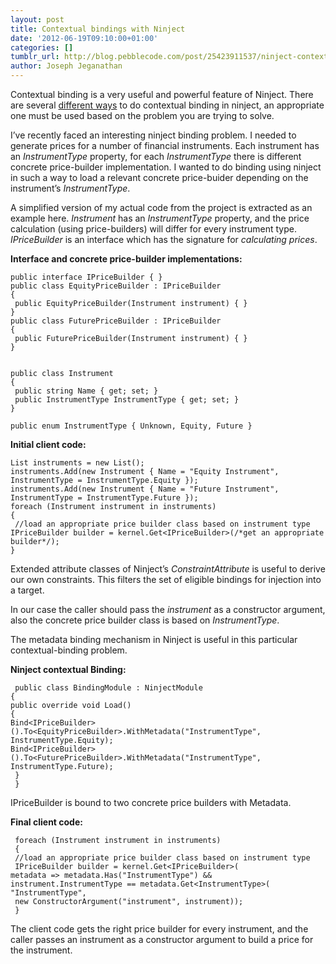 ```yaml
---
layout: post
title: Contextual bindings with Ninject
date: '2012-06-19T09:10:00+01:00'
categories: []
tumblr_url: http://blog.pebblecode.com/post/25423911537/ninject-contextual-bindings
author: Joseph Jeganathan
---
```

<p>Contextual binding is a very useful and powerful feature of Ninject. There are several <a href="https://github.com/ninject/ninject/wiki/Contextual-Binding" title="Contextual binding">different ways</a> to do contextual binding in ninject, an appropriate one must be used based on the problem you are trying to solve. </p>
<p>I&rsquo;ve recently faced an interesting ninject binding problem. I needed to generate prices for a number of financial instruments. Each instrument has an <em>InstrumentType</em> property, for each <em>InstrumentType</em> there is different concrete price-builder implementation. I wanted to do binding using ninject in such a way to load a relevant concrete price-buider depending on the instrument&rsquo;s <em>InstrumentType</em>.</p>
<p>A simplified version of my actual code from the project is extracted as an example here. <em>Instrument </em>has an <em>InstrumentType</em> property, and the price calculation (using price-builders) will differ for every instrument type. <em>IPriceBuilder</em> is an interface which has the signature for <em>calculating prices</em>. </p>
<p><strong>Interface and concrete price-builder implementations:</strong></p>
<pre><code class="code">public interface IPriceBuilder { } <br/>public class EquityPriceBuilder : IPriceBuilder <br/>{<br/> public EquityPriceBuilder(Instrument instrument) { } <br/>}<br/>public class FuturePriceBuilder : IPriceBuilder <br/>{<br/> public FuturePriceBuilder(Instrument instrument) { } <br/>}<br/><br/><br/>public class Instrument<br/>{ <br/> public string Name { get; set; } <br/> public InstrumentType InstrumentType { get; set; } <br/>} <br/><br/>public enum InstrumentType { Unknown, Equity, Future }</code></pre>
<p><strong>Initial client code:</strong></p>
<pre><code class="code">List instruments = new List();<br/>instruments.Add(new Instrument { Name = "Equity Instrument", InstrumentType = InstrumentType.Equity });<br/>instruments.Add(new Instrument { Name = "Future Instrument", InstrumentType = InstrumentType.Future });<br/>foreach (Instrument instrument in instruments)<br/>{<br/> //load an appropriate price builder class based on instrument type<br/>IPriceBuilder builder = kernel.Get&lt;IPriceBuilder&gt;(/*get an appropriate builder*/);<br/>}<br/></code></pre>
<p>Extended attribute classes of Ninject&rsquo;s <em>ConstraintAttribute </em>is useful to derive our own constraints. This filters the set of eligible bindings for injection into a target. </p>
<p>In our case the caller should pass the <em>instrument </em>as a constructor argument, also the concrete price builder class is based on <em>InstrumentType</em>. </p>
<p>The metadata binding mechanism in Ninject is useful in this particular contextual-binding problem. </p>
<p><strong>Ninject contextual Binding:</strong></p>
<pre><code> public class BindingModule : NinjectModule <br/>{<br/>public override void Load() <br/>{<br/>Bind&lt;IPriceBuilder&gt;().To&lt;EquityPriceBuilder&gt;.WithMetadata("InstrumentType", InstrumentType.Equity);<br/>Bind&lt;IPriceBuilder&gt;().To&lt;FuturePriceBuilder&gt;.WithMetadata("InstrumentType", InstrumentType.Future);<br/> }<br/> }</code></pre>
<p>IPriceBuilder is bound to two concrete price builders with Metadata.</p>
<p><strong>Final client code:</strong></p>
<pre><code> foreach (Instrument instrument in instruments)<br/> {<br/> //load an appropriate price builder class based on instrument type<br/> IPriceBuilder builder = kernel.Get&lt;IPriceBuilder&gt;(<br/>metadata =&gt; metadata.Has("InstrumentType") &amp;&amp; <br/>instrument.InstrumentType == metadata.Get&lt;InstrumentType&gt;( "InstrumentType",<br/> new ConstructorArgument("instrument", instrument));<br/> }<br/></code></pre>
<p>The client code gets the right price builder for every instrument, and the caller passes an instrument as a constructor argument to build a price for the instrument.</p>
